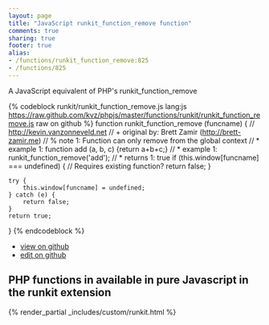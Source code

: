 ```yaml
---
layout: page
title: "JavaScript runkit_function_remove function"
comments: true
sharing: true
footer: true
alias:
- /functions/runkit_function_remove:825
- /functions/825
---
```

<!-- Generated by Rakefile:build -->
A JavaScript equivalent of PHP's runkit_function_remove

{% codeblock runkit/runkit_function_remove.js lang:js https://raw.github.com/kvz/phpjs/master/functions/runkit/runkit_function_remove.js raw on github %}
function runkit_function_remove (funcname) {
    // http://kevin.vanzonneveld.net
    // +   original by: Brett Zamir (http://brett-zamir.me)
    // %          note 1: Function can only remove from the global context
    // *     example 1: function add (a, b, c) {return a+b+c;}
    // *     example 1: runkit_function_remove('add');
    // *     returns 1: true
    if (this.window[funcname] === undefined) { // Requires existing function?
        return false;
    }

    try {
        this.window[funcname] = undefined;
    } catch (e) {
        return false;
    }
    return true;
}
{% endcodeblock %}

 - [view on github](https://github.com/kvz/phpjs/blob/master/functions/runkit/runkit_function_remove.js)
 - [edit on github](https://github.com/kvz/phpjs/edit/master/functions/runkit/runkit_function_remove.js)

## PHP functions in available in pure Javascript in the runkit extension
{% render_partial _includes/custom/runkit.html %}
